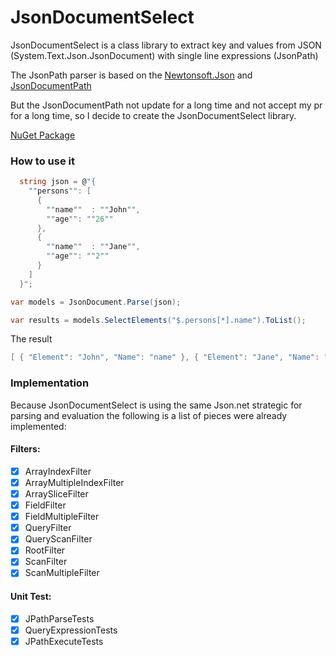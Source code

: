 # JsonDocumentSelect
JsonDocumentSelect is a class library to extract key and values from JSON (System.Text.Json.JsonDocument) with single line expressions (JsonPath)

The JsonPath parser is based on the [Newtonsoft.Json](https://github.com/JamesNK/Newtonsoft.Json) and [JsonDocumentPath](https://github.com/azambrano/JsonDocumentPath)

But the JsonDocumentPath not update for a long time and not accept my pr for a long time, so I decide to create the JsonDocumentSelect library.

[NuGet Package](https://www.nuget.org/packages/JsonDocumentSelect)

### How to use it
```csharp
  string json = @"{
    ""persons"": [
      {
        ""name""  : ""John"",
        ""age"": ""26""
      },
      {
        ""name""  : ""Jane"",
        ""age"": ""2""
      }
    ]
  }";

var models = JsonDocument.Parse(json);

var results = models.SelectElements("$.persons[*].name").ToList();
```
The result 
```csharp
[ { "Element": "John", "Name": "name" }, { "Element": "Jane", "Name": "name" } ]
```

### Implementation
Because JsonDocumentSelect is using the same Json.net strategic for parsing and evaluation the following is a list of pieces were already implemented:

#### Filters:
- [x] ArrayIndexFilter
- [x] ArrayMultipleIndexFilter
- [x] ArraySliceFilter
- [x] FieldFilter
- [x] FieldMultipleFilter
- [x] QueryFilter
- [x] QueryScanFilter
- [x] RootFilter
- [x] ScanFilter
- [x] ScanMultipleFilter

#### Unit Test:
- [x] JPathParseTests
- [x] QueryExpressionTests
- [x] JPathExecuteTests
